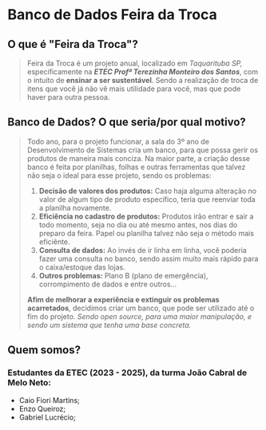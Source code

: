 # Banco de Dados Feira da Troca
## O que é "Feira da Troca"?

> Feira da Troca é um projeto anual, localizado em *Taquarituba SP,* especificamente na ***ETEC Profª Terezinha Monteiro dos Santos***, com o intuito de **ensinar a ser sustentável**. Sendo a realização de troca de itens que você já não vê mais utilidade para você, mas que pode haver para outra pessoa.

## Banco de Dados? O que seria/por qual motivo?
> Todo ano, para o projeto funcionar, a sala do 3º ano de Desenvolvimento de Sistemas cria um banco, para que possa gerir os produtos de maneira mais conciza. Na maior parte, a criação desse banco é feita por planilhas, folhas e outras ferramentas que talvez não seja o ideal para esse projeto, sendo os problemas:
> 1. **Decisão de valores dos produtos:** Caso haja alguma alteração no valor de algum tipo de produto específico, teria que reenviar toda a planilha novamente.
> 2. **Eficiência no cadastro de produtos:** Produtos irão entrar e sair a todo momento, seja no dia ou até mesmo antes, nos dias do preparo da feira. Papel ou planilha talvez não seja o método mais eficiênte.
> 3. **Consulta de dados:** Ao invés de ir linha em linha, você poderia fazer uma consulta no banco, sendo assim muito mais rápido para o caixa/estoque das lojas.
> 4. **Outros problemas:** Plano B (plano de emergência), corrompimento de dados e entre outros...
> 
> **Afim de melhorar a experiência e extinguir os problemas acarretados**, decidimos criar um banco, que pode ser utilizado até o fim do projeto. *Sendo open source, para uma maior manipulação, e sendo um sistema que tenha uma base concreta.*

## Quem somos?
### Estudantes da ETEC (2023 - 2025), da turma João Cabral de Melo Neto:
- Caio Fiori Martins;
- Enzo Queiroz;
- Gabriel Lucrécio;
